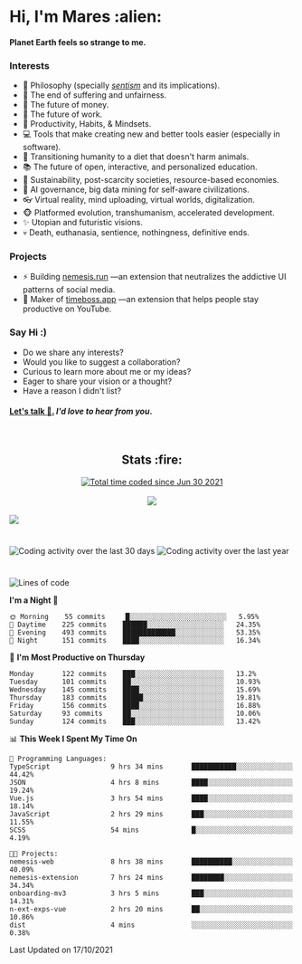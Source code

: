 <h1>Hi, I'm Mares :alien:</h1>

#### Planet Earth feels so strange to me.

### **Interests**

- 🌊 Philosophy (specially [_sentism_][sentismmedium] and its implications).
- 🎯 The end of suffering and unfairness.
- 💸 The future of money.
- 💼 The future of work.
- 🧠 Productivity, Habits, & Mindsets.
- 💻 Tools that make creating new and better tools easier (especially in software).
- 🥗 Transitioning humanity to a diet that doesn't harm animals.
- 📚 The future of open, interactive, and personalized education.
- 🌱 Sustainability, post-scarcity societies, resource-based economies.
- 🤖 AI governance, big data mining for self-aware civilizations.
- 👓 Virtual reality, mind uploading, virtual worlds, digitalization.
- 🐵 Platformed evolution, transhumanism, accelerated development.
- ✨ Utopian and futuristic visions.
- 💀 Death, euthanasia, sentience, nothingness, definitive ends.


### **Projects**

- ⚡ Building [nemesis.run](https://nemesis.run) —an extension that neutralizes the addictive UI patterns of social media.
- 💎 Maker of [timeboss.app](https://timeboss.app) —an extension that helps people stay productive on YouTube.


### **Say Hi :)**

- Do we share any interests?
- Would you like to suggest a collaboration?
- Curious to learn more about me or my ideas?
- Eager to share your vision or a thought?
- Have a reason I didn't list?

#### [Let's talk :wave:.](mailto:mareszhar@gmail.com) _I'd love to hear from you_.

[sentismmedium]: https://medium.com/@mareszhar/born-a-prisoner-a-reflection-about-life-its-struggles-and-a-plan-to-escape-d8566ce9b026

<br>

<h2 align="center">Stats :fire:</h2>

<div align="center">
  <a href="https://wakatime.com/@cfdc0e0d-4860-4b62-9ff0-cb659185525e">
    <img src="https://wakatime.com/badge/user/cfdc0e0d-4860-4b62-9ff0-cb659185525e.svg" alt="Total time coded since Jun 30 2021" />
  </a>
</div>

<br>

<div align="center">
  <img src="https://github-readme-streak-stats.herokuapp.com?user=mareszhar&theme=black-ice&hide_border=true&stroke=FFFFFF15&ring=DF8FFE&fire=DF8FFE&currStreakLabel=DF8FFE&background=1A232A&currStreakNum=86FFAB">
</div>

<!-- Add or remove this: &dates=B1AAB3FF at the end of the streak stats URL if they get bugged and aren't updating -->

<br>

<img src="https://activity-graph.herokuapp.com/graph?username=mareszhar&theme=nord&bg_color=00000000&color=979797&line=DF8FFE&point=00000000&area=true&hide_border=true">

<br>

<h1></h1>

<img src="https://wakatime.com/share/@mares/5df0ff02-9c79-41b4-b540-51dc9c65a57b.svg" alt="Coding activity over the last 30 days" />
<img src="https://wakatime.com/share/@mares/ea89ba71-f374-40af-930c-e0655909fe37.svg" alt="Coding activity over the last year" />

<h1></h1>

<!--START_SECTION:waka-->
![Lines of code](https://img.shields.io/badge/From%20Hello%20World%20I%27ve%20Written-156521%20lines%20of%20code-blue)

**I'm a Night 🦉** 

```text
🌞 Morning    55 commits     █░░░░░░░░░░░░░░░░░░░░░░░░   5.95% 
🌆 Daytime    225 commits    ██████░░░░░░░░░░░░░░░░░░░   24.35% 
🌃 Evening    493 commits    █████████████░░░░░░░░░░░░   53.35% 
🌙 Night      151 commits    ████░░░░░░░░░░░░░░░░░░░░░   16.34%

```
📅 **I'm Most Productive on Thursday** 

```text
Monday       122 commits    ███░░░░░░░░░░░░░░░░░░░░░░   13.2% 
Tuesday      101 commits    ██░░░░░░░░░░░░░░░░░░░░░░░   10.93% 
Wednesday    145 commits    ████░░░░░░░░░░░░░░░░░░░░░   15.69% 
Thursday     183 commits    █████░░░░░░░░░░░░░░░░░░░░   19.81% 
Friday       156 commits    ████░░░░░░░░░░░░░░░░░░░░░   16.88% 
Saturday     93 commits     ██░░░░░░░░░░░░░░░░░░░░░░░   10.06% 
Sunday       124 commits    ███░░░░░░░░░░░░░░░░░░░░░░   13.42%

```


📊 **This Week I Spent My Time On** 

```text
💬 Programming Languages: 
TypeScript               9 hrs 34 mins       ███████████░░░░░░░░░░░░░░   44.42% 
JSON                     4 hrs 8 mins        ████░░░░░░░░░░░░░░░░░░░░░   19.24% 
Vue.js                   3 hrs 54 mins       ████░░░░░░░░░░░░░░░░░░░░░   18.14% 
JavaScript               2 hrs 29 mins       ███░░░░░░░░░░░░░░░░░░░░░░   11.55% 
SCSS                     54 mins             █░░░░░░░░░░░░░░░░░░░░░░░░   4.19%

🐱‍💻 Projects: 
nemesis-web              8 hrs 38 mins       ██████████░░░░░░░░░░░░░░░   40.09% 
nemesis-extension        7 hrs 24 mins       ████████░░░░░░░░░░░░░░░░░   34.34% 
onboarding-mv3           3 hrs 5 mins        ███░░░░░░░░░░░░░░░░░░░░░░   14.31% 
n-ext-exps-vue           2 hrs 20 mins       ██░░░░░░░░░░░░░░░░░░░░░░░   10.86% 
dist                     4 mins              ░░░░░░░░░░░░░░░░░░░░░░░░░   0.38%

```


 Last Updated on 17/10/2021
<!--END_SECTION:waka-->
